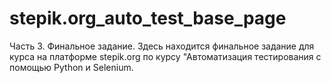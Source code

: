 # stepik.org_auto_test_base_page
Часть 3. Финальное задание. Здесь находится финальное задание для курса на платформе stepik.org по курсу "Автоматизация тестирования с помощью Python и Selenium.
